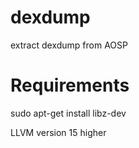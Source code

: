 # dexdump
extract dexdump from AOSP



# Requirements
sudo apt-get install libz-dev

LLVM version 15 higher

